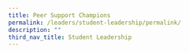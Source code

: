 ```yaml
---
title: Peer Support Champions
permalink: /leaders/student-leadership/permalink/
description: ""
third_nav_title: Student Leadership
---
```

